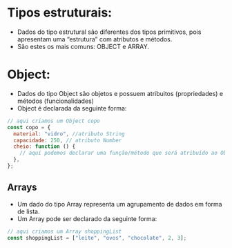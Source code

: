 # Tipos estruturais:

- Dados do tipo estrutural são diferentes dos tipos primitivos, pois apresentam uma “estrutura” com atributos e métodos.
- São estes os mais comuns: OBJECT e ARRAY.

# Object:

- Dados do tipo Object são objetos e possuem atribuitos (propriedades) e métodos (funcionalidades)
- Object é declarada da seguinte forma:

```js
// aqui criamos um Object copo
const copo = {
  material: "vidro", //atributo String
  capacidade: 250, // atributo Number
  cheio: function () {
    // aqui podemos declarar uma função/método que será atribuído ao Object
  },
};
```

## Arrays

- Um dado do tipo Array representa um agrupamento de dados em forma de lista.
- Um Array pode ser declarado da seguinte forma:

```js
// aqui criamos um Array shoppingList
const shoppingList = ["leite", "ovos", "chocolate", 2, 3];
```